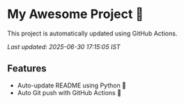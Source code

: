 # My Awesome Project 🚀

This project is automatically updated using GitHub Actions.

_Last updated: 2025-06-30 17:15:05 IST_

## Features
- Auto-update README using Python 🐍
- Auto Git push with GitHub Actions 🤖
